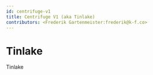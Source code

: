 ```yaml
---
id: centrifuge-v1
title: Centrifuge V1 (aka Tinlake)
contributors: <Frederik Gartenmeister:frederik@k-f.co>
---
```


# Tinlake 
Tinlake 
